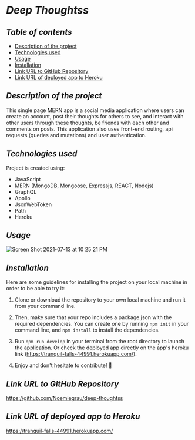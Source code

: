 # **_Deep Thoughtss_**

## **_Table of contents_**
* [Description of the project](#description-of-the-project)
* [Technologies used](#technologies-used)
* [Usage](#usage)
* [Installation](#installation)
* [Link URL to GitHub Repository](#link-URL-to-GitHub-repository)
* [Link URL of deployed app to Heroku](#link-URL-of-deployed-app-to-Heroku)

## **_Description of the project_**
This single page MERN app is a social media application where users can create an account, post their thoughts for others to see, and interact with other users through these thoughts, be friends with each other and comments on posts. This application also uses front-end routing, api requests (queries and mutations) and user authentication.

## **_Technologies used_**
Project is created using:
* JavaScript
* MERN (MongoDB, Mongoose, Expressjs, REACT, Nodejs)
* GraphQL
* Apollo
* JsonWebToken
* Path
* Heroku

## **_Usage_**
![Screen Shot 2021-07-13 at 10 25 21 PM](https://user-images.githubusercontent.com/78329298/125567486-0f4f9f20-8694-429e-911e-91e04f8c6825.png)

## **_Installation_**
Here are some guidelines for installing the project on your local machine in order to be able to try it:

1. Clone or download the repository to your own local machine and run it from your command line.

2. Then, make sure that your repo includes a package.json with the required dependencies. You can create one by running ```npm init``` in your command line, and ```npm install``` to install the dependencies.

3. Run ```npm run develop``` in your terminal from the root directory to launch the application. Or check the deployed app directly on the app's heroku link (https://tranquil-falls-44991.herokuapp.com/).

4. Enjoy and don't hesitate to contribute! 🙂

## **_Link URL to GitHub Repository_**
https://github.com/Noemiegrau/deep-thoughtss

## **_Link URL of deployed app to Heroku_**
https://tranquil-falls-44991.herokuapp.com/
